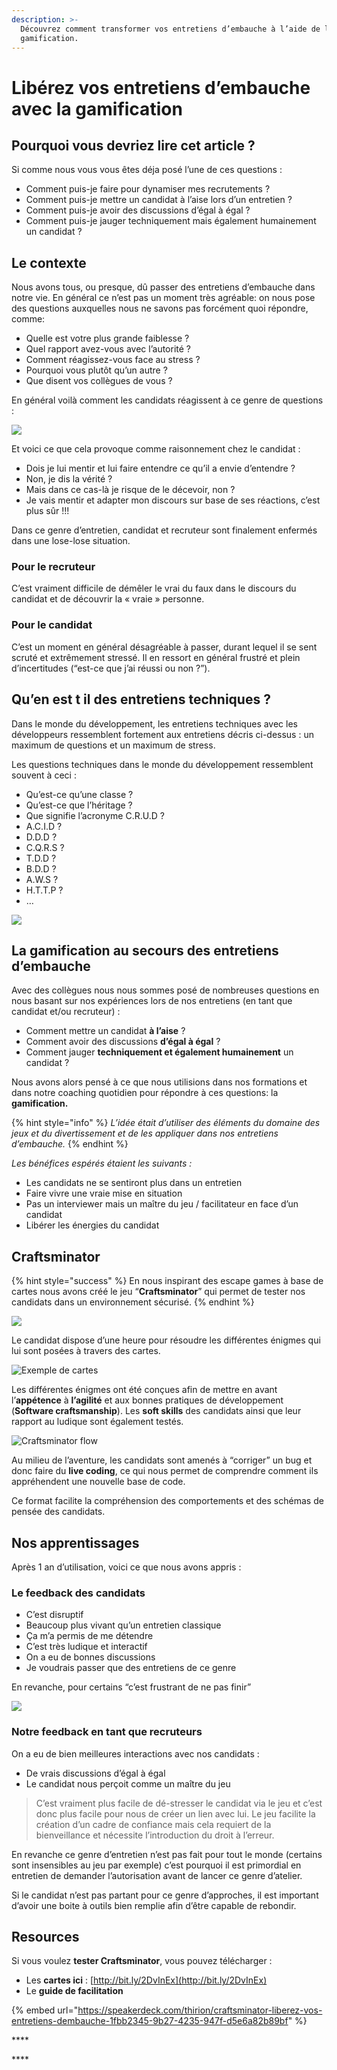 ```yaml
---
description: >-
  Découvrez comment transformer vos entretiens d’embauche à l’aide de la
  gamification.
---
```


# Libérez vos entretiens d’embauche avec la gamification

## Pourquoi vous devriez lire cet article ?

Si comme nous vous vous êtes déja posé l’une de ces questions :

* Comment puis-je faire pour dynamiser mes recrutements ?
* Comment puis-je mettre un candidat à l’aise lors d’un entretien ?
* Comment puis-je avoir des discussions d’égal à égal ?
* Comment puis-je jauger techniquement mais également humainement un candidat ?

## Le contexte <a id="7f01"></a>

Nous avons tous, ou presque, dû passer des entretiens d’embauche dans notre vie. En général ce n’est pas un moment très agréable: on nous pose des questions auxquelles nous ne savons pas forcément quoi répondre, comme:

* Quelle est votre plus grande faiblesse ?
* Quel rapport avez-vous avec l’autorité ?
* Comment réagissez-vous face au stress ?
* Pourquoi vous plutôt qu’un autre ?
* Que disent vos collègues de vous ?

En général voilà comment les candidats réagissent à ce genre de questions :

![](../.gitbook/assets/image%20%28261%29.png)

Et voici ce que cela provoque comme raisonnement chez le candidat :

* Dois je lui mentir et lui faire entendre ce qu’il a envie d’entendre ?
* Non, je dis la vérité ?
* Mais dans ce cas-là je risque de le décevoir, non ?
* Je vais mentir et adapter mon discours sur base de ses réactions, c’est plus sûr !!!

Dans ce genre d’entretien, candidat et recruteur sont finalement enfermés dans une lose-lose situation.

### Pour le recruteur <a id="e9ff"></a>

C’est vraiment difficile de démêler le vrai du faux dans le discours du candidat et de découvrir la « vraie » personne.

### Pour le candidat <a id="95e3"></a>

C’est un moment en général désagréable à passer, durant lequel il se sent scruté et extrêmement stressé. Il en ressort en général frustré et plein d’incertitudes \(“est-ce que j’ai réussi ou non ?”\).

## Qu’en est t il des entretiens techniques ? <a id="5545"></a>

Dans le monde du développement, les entretiens techniques avec les développeurs ressemblent fortement aux entretiens décris ci-dessus : un maximum de questions et un maximum de stress.

Les questions techniques dans le monde du développement ressemblent souvent à ceci :

* Qu’est-ce qu’une classe ?
* Qu’est-ce que l’héritage ?
* Que signifie l’acronyme C.R.U.D ?
* A.C.I.D ?
* D.D.D ?
* C.Q.R.S ?
* T.D.D ?
* B.D.D ?
* A.W.S ?
* H.T.T.P ?
* …

![](../.gitbook/assets/image%20%28250%29.png)

## La gamification au secours des entretiens d’embauche <a id="4c2d"></a>

Avec des collègues nous nous sommes posé de nombreuses questions en nous basant sur nos expériences lors de nos entretiens \(en tant que candidat et/ou recruteur\) :

* Comment mettre un candidat **à l’aise** ?
* Comment avoir des discussions **d’égal à égal** ?
* Comment jauger **techniquement et également humainement** un candidat ?

Nous avons alors pensé à ce que nous utilisions dans nos formations et dans notre coaching quotidien pour répondre à ces questions: la **gamification.**

{% hint style="info" %}
_L’idée était d’utiliser des éléments du domaine des jeux et du divertissement et de les appliquer dans nos entretiens d’embauche._
{% endhint %}

_Les bénéfices espérés étaient les suivants :_

* Les candidats ne se sentiront plus dans un entretien
* Faire vivre une vraie mise en situation
* Pas un interviewer mais un maître du jeu / facilitateur en face d’un candidat
* Libérer les énergies du candidat

## Craftsminator <a id="271d"></a>

{% hint style="success" %}
En nous inspirant des escape games à base de cartes nous avons créé le jeu “**Craftsminator**” qui permet de tester nos candidats dans un environnement sécurisé.
{% endhint %}

![](../.gitbook/assets/image%20%28244%29.png)

Le candidat dispose d’une heure pour résoudre les différentes énigmes qui lui sont posées à travers des cartes.

![Exemple de cartes](../.gitbook/assets/image%20%28249%29.png)

Les différentes énigmes ont été conçues afin de mettre en avant l’**appétence** à **l’agilité** et aux bonnes pratiques de développement \(**Software craftsmanship**\). Les **soft skills** des candidats ainsi que leur rapport au ludique sont également testés.

![Craftsminator flow](../.gitbook/assets/image%20%28268%29.png)

Au milieu de l’aventure, les candidats sont amenés à “corriger” un bug et donc faire du **live coding**, ce qui nous permet de comprendre comment ils appréhendent une nouvelle base de code.

Ce format facilite la compréhension des comportements et des schémas de pensée des candidats.

## Nos apprentissages <a id="8576"></a>

Après 1 an d’utilisation, voici ce que nous avons appris :

### Le feedback des candidats <a id="79b9"></a>

* C’est disruptif
* Beaucoup plus vivant qu’un entretien classique
* Ça m’a permis de me détendre
* C’est très ludique et interactif
* On a eu de bonnes discussions
* Je voudrais passer que des entretiens de ce genre

En revanche, pour certains “c’est frustrant de ne pas finir”

![](../.gitbook/assets/image%20%28267%29.png)

### Notre feedback en tant que recruteurs <a id="6a10"></a>

On a eu de bien meilleures interactions avec nos candidats :

* De vrais discussions d’égal à égal
* Le candidat nous perçoit comme un maître du jeu

> C’est vraiment plus facile de dé-stresser le candidat via le jeu et c’est donc plus facile pour nous de créer un lien avec lui. Le jeu facilite la création d’un cadre de confiance mais cela requiert de la bienveillance et nécessite l’introduction du droit à l’erreur.

En revanche ce genre d’entretien n’est pas fait pour tout le monde \(certains sont insensibles au jeu par exemple\) c’est pourquoi il est primordial en entretien de demander l’autorisation avant de lancer ce genre d’atelier.

Si le candidat n’est pas partant pour ce genre d’approches, il est important d’avoir une boite à outils bien remplie afin d’être capable de rebondir.

## Resources

Si vous voulez **tester Craftsminator**, vous pouvez télécharger :

* Les **cartes ici** : [http://bit.ly/2DvInEx](http://bit.ly/2DvInEx)
* Le **guide de facilitation**

{% embed url="https://speakerdeck.com/thirion/craftsminator-liberez-vos-entretiens-dembauche-1fbb2345-9b27-4235-947f-d5e6a82b89bf" %}

\*\*\*\*

\*\*\*\*

